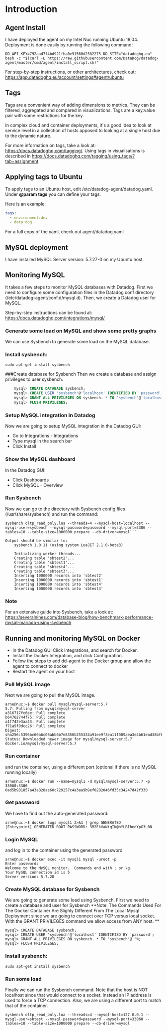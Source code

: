 # Introduction

## Agent Install
I have deployed the agent on my Intel Nuc running Ubuntu 18.04. Deployment is done easily by running the following command:

`DD_API_KEY=792aad7f4bd921fba0e91560d2382275 DD_SITE="datadoghq.eu" bash -c "$(curl -L https://raw.githubusercontent.com/DataDog/datadog-agent/master/cmd/agent/install_script.sh)"`

For step-by-step instructions, or other architectures, check out: https://app.datadoghq.eu/account/settings#agent/ubuntu

## Tags
Tags are a convenient way of adding dimensions to metrics. They can be filtered, aggregated and compared in visualizations. Tags are a key:value pair with some restrictions for the key. 

In complex cloud and container deployments, it's a good idea to look at service level in a collection of hosts apposed to looking at a single host due to the dynamic nature.

For more information on tags, take a look at: https://docs.datadoghq.com/tagging/. Using tags in visualisations is described in https://docs.datadoghq.com/tagging/using_tags/?tab=assignment

## Applying tags to Ubuntu
To apply tags to an Ubuntu host, edit /etc/datadog-agent/datadog.yaml. Under **&#64;param tags** you can define your tags.

Here is an example:
```yaml
tags:
  - environment:dev
  - data:dog

```
For a full copy of the yaml, check out agent/datadog.yaml


## MySQL deployment
I have installed MySQL Server version: 5.7.27-0 on my Ubuntu host.

## Monitoring MySQL
It takes a few steps to monitor MySQL databases with Datadog. First we need to configure some configuration files in the Datadog conf directory (/etc/datadog-agent/conf.d/mysql.d). Then, we create a Datadog user for MySQL.

Step-by-step instructions can be found at: https://docs.datadoghq.com/integrations/mysql/

### Generate some load on MySQL and show some pretty graphs

We can use Sysbench to generate some load on the MySQL database.

### Install sysbench:
```shell
sudo apt-get install sysbench
```

###Create database for Sysbench
Then we create a database and assign privileges to user sysbench:
```sql
    mysql> CREATE DATABASE sysbench;
    mysql> CREATE USER 'sysbench'@'localhost' IDENTIFIED BY 'password';
    mysql> GRANT ALL PRIVILEGES ON sysbench. * TO 'sysbench'@'localhost';
    mysql> FLUSH PRIVILEGES;
```

### Setup MySQL integration in Datadog
Now we are going to setup MySQL integration in the Datadog GUI:
* Go to Integrations - Integrations 
* Type mysql in the search bar
* Click Install


### Show the MySQL dashboard
In the Datadog GUI:
* Click Dashboards
* Click MySQL - Overview

### Run Sysbench

Now we can go to the directory with Sysbench config files (/usr/share/sysbench) and run the command:

```shell
sysbench oltp_read_only.lua --threads=4 --mysql-host=localhost --mysql-user=sysbench --mysql-password=password --mysql-port=3306 --tables=10 --table-size=1000000 prepare --db-driver=mysql```

Output should be similar to:
    sysbench 1.0.11 (using system LuaJIT 2.1.0-beta3)

    Initializing worker threads...
    Creating table 'sbtest2'...
    Creating table 'sbtest1'...
    Creating table 'sbtest4'...
    Creating table 'sbtest3'...
    Inserting 1000000 records into 'sbtest2'
    Inserting 1000000 records into 'sbtest1'
    Inserting 1000000 records into 'sbtest4'
    Inserting 1000000 records into 'sbtest3'
```
    
### Note
For an extensive guide into Sysbench, take a look at: https://severalnines.com/database-blog/how-benchmark-performance-mysql-mariadb-using-sysbench

## Running and monitoring MySQL on Docker

* In the Datadog GUI Click Integrations, and search for Docker.
* Install the Docker Integration, and click Configuration.
* Follow the steps to add dd-agent to the Docker group and allow the agent to connect to docker
* Restart the agent on your host

### Pull MySQL image
Next we are going to pull the MySQL image.

```shell
arne@nuc:~$ docker pull mysql/mysql-server:5.7
5.7: Pulling from mysql/mysql-server
a316717fc6ee: Pull complete 
b64762744f75: Pull complete 
a1f742e3aa43: Pull complete 
f71a5f0dcc26: Pull complete 
Digest: sha256:5396bc60a6c08abb6b7e8350b255324a91ee9f3ea11f009aea3e4b61ead38bf6
Status: Downloaded newer image for mysql/mysql-server:5.7
docker.io/mysql/mysql-server:5.7
```

### Run container
and run the container, using a different port (optional if there is no MySQL running locally)

```shell
arne@nuc:~$ docker run --name=mysql1 -d mysql/mysql-server:5.7 -p 33060:3306
0ad5b981857a43a828ae60c729257c4a3aa9b9ef0282046fd35c34247d42f330

```

### Get password
We have to find out the auto-generated password:

```shell
arne@nuc:~$ docker logs mysql1 2>&1 | grep GENERATED
[Entrypoint] GENERATED ROOT PASSWORD: 3M2EkVaNiqIK@hYLBIhedYpG3L0N

```

### Login MySQL
and log in to the container using the generated password

```shell
arne@nuc:~$ docker exec -it mysql1 mysql -uroot -p
Enter password: 
Welcome to the MySQL monitor.  Commands end with ; or \g.
Your MySQL connection id is 5
Server version: 5.7.28

```
### Create MySQL database for Sysbench
We are going to generate some load using Sysbench. First we need to create a database and user for Sysbench
**Note: The Commands Used For The Docker Container Are Slighly Different From The Local Mysql Deployment since we are going to connect over TCP versus local socket. With the GRANT PRIVILEGES command we allow access from ANY host. **

```shell
mysql> CREATE DATABASE sysbench;
mysql> CREATE USER 'sysbench'@'localhost' IDENTIFIED BY 'password';
mysql> GRANT ALL PRIVILEGES ON sysbench. * TO 'sysbench'@''%;
mysql> FLUSH PRIVILEGES;
```

### Install sysbench:
```shell
sudo apt-get install sysbench
```
### Run some load
Finally we can run the Sysbench command. Note that the host is NOT localhost since that would connect to a socket. Instead an IP address is used to force a TCP connection. Also, we are using a different port to match that of the container.

```shell
sysbench oltp_read_only.lua --threads=4 --mysql-host=127.0.0.1 --mysql-user=sbtest --mysql-password=password --mysql-port=33060 --tables=10 --table-size=1000000 prepare --db-driver=mysql
```



